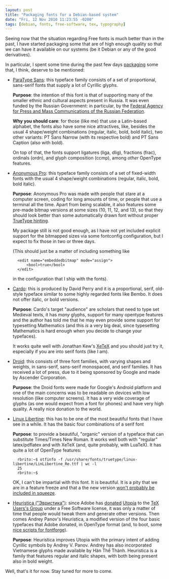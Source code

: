 ```yaml
---
layout: post
title: "Packaging fonts for a Debian-based system"
date: "Fri, 12 Nov 2010 11:23:55 -0200"
tags: [debian, fonts, free-software, tex, typography]
---
```


Seeing now that the situation regarding Free fonts is much better than in
the past, I have started packaging some that are of high enough quality so
that we can have it available on our systems (be it Debian or any of the
good derivatives).

In particular, I spent some time during the past few days [packaging][*]
some that, I think, deserve to be mentioned:

* [ParaType Sans][0]: this typeface family consists of a set of proportional,
  sans-serif fonts that supply a lot of Cyrillic glyphs.

  **Purpose**: the intention of this font is that of supporting many of the
  smaller ethnic and cultural aspects present in Russia. It was even funded
  by the Russian Government: in particular, by the
  [Federal Agency for Press and Mass Communications of the Russian Federation][1].

  **Why you should care**: for those (like me) that use a Latin-based
  alphabet, the fonts also have some nice attractives, like, besides the
  usual 4 shape/weight combinations (regular, italic, bold, bold italic),
  two other variants: PT Sans Narrow (with its respective bold) and PT Sans
  Caption (also with bold).

  On top of that, the fonts support ligatures (liga, dlig), fractions
  (frac), ordinals (ordn), and glyph composition (ccmp), among *other*
  OpenType features.

* [Anonymous Pro][2]: this typeface family consists of a set of fixed-width
  fonts with the usual 4 shape/weight combinations (regular, italic, bold,
  bold italic).

  **Purpose**: Anonymous Pro was made with people that stare at a computer
  screen, coding for long amounts of time, or people that use a terminal all
  the time.  Apart from being scalable, it also features some pre-made
  bitmap versions at some sizes (10, 11, 12, and 13), so that they should
  look better than some automatically drawn font without proper
  [TrueType hinting][3].

  My package still is not good enough, as I have not yet included explicit
  support for the bitmapped sizes via some fontconfig configuration, but I
  expect to fix those in two or three days.

  (This should just be a matter of including something like

        <edit name="embeddedbitmap" mode="assign">
            <bool>true</bool>
        </edit>

  in the configuration that I ship with the fonts).

* [Cardo][4]: this is produced by David Perry and it is a proportional,
  serif, old-style typeface similar to some highly regarded fonts like
  Bembo. It does not offer italic, or bold versions.

  **Purpose**: Cardo's target "audience" are scholars that need to type set
  Medieval texts, it has *many* glyphs, support for many opentype features
  and the author has told me that he may even provide some support for
  typesetting Mathematics (and this *is* a very big deal, since typesetting
  Mathematics is hard enough when you decide to change your typefaces).

  It works quite well with Jonathan Kew's [XeTeX][5] and you should just try
  it, especially if you are into serif fonts (like I am).

* [Droid][6]: this consists of three font families, with varying shapes and
  weights, in sans-serif, sans-serif monospaced, and serif families.  It has
  received a lot of press, due to it being sponsored by Google and made by
  Ascender Corporation.

  **Purpose**: the Droid fonts were made for Google's Android platform and
  one of the main concerns was to be readable on devices with low resolution
  (like computer screens). It has a very wide coverage of glyphs (as one
  would expect from a font for phones) and have very high quality. A really
  nice donation to the world.

* [Linux Libertine][7]: this has to be one of the most beautiful fonts that
  I have see in a while. It has the basic four combinations of a serif font

  **Purpose**: to provide a beautiful, "organic" version of a typeface that
  can substitute Times/Times New Roman. It works well both with "regular"
  latex/pdflatex and with XeTeX (and, quite probably, with LuaTeX). It has
  quite a lot of OpenType features:

        rbrito:~$ otfinfo -f /usr/share/fonts/truetype/linux-libertine/LinLibertine_Re.ttf | wc -l
        25
        rbrito:~$

  OK, I can't be impartial with this font. It is beautiful. It is a pity
  that we are in a feature freeze and that a the new version
  [won't probably be included in squeeze][8].

* [Heuristica ("Эвристика")][9]: since Adobe has [donated][10] [Utopia][11]
  to the [TeX Users's Group][12] under a Free Software license, it was only
  a matter of time that people would tweak them and generate other versions.
  Then comes Andrey Panov's Heuristica, a modified version of the four basic
  typefaces that Adobe donated, in OpenType format (and, to boot, some
  [nice scripts for fontforge][13]).

  **Purpose**: Heuristica improves Utopia with the primary intent of adding
  Cyrillic symbols by Andrey V. Panov. Andrey has also incorporated
  Vietnamese glyphs made available by Hàn Thế Thành. Heuristica is a family
  that features regular and italic shapes, with both being present also in
  bold weight.


Well, that's it for now. Stay tuned for more to come.


[*]: https://launchpad.net/~rbrito/+archive/ppa/
[0]: http://www.paratype.com/public/
[1]: http://en.wikipedia.org/wiki/Federal_Agency_on_Press_and_Mass_Communications
[2]: http://www.ms-studio.com/FontSales/anonymouspro.html
[3]: http://en.wikipedia.org/wiki/Font_hinting
[4]: http://scholarsfonts.net/cardofnt.html
[5]: http://scripts.sil.org/xetex
[6]: http://www.droidfonts.com/droidfonts/
[7]: http://linuxlibertine.sf.net/
[8]: http://bugs.debian.org/602845#10
[9]: http://code.google.com/p/evristika/
[10]: http://tug.org/fonts/utopia/LICENSE-utopia.txt
[11]: http://en.wikipedia.org/wiki/Utopia_%28typeface%29
[12]: http://tug.org/
[13]: http://code.google.com/p/font-helpers/

